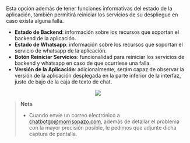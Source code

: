 Esta opción además de tener funciones informativas del estado de la aplicación, también permitirá reiniciar los servicios de su despliegue en caso exista alguna falla.
- **Estado de Backend**: información sobre los recursos que soportan el backend de la aplicación.
- **Estado de Whatsapp**: información sobre los recursos que soportan el servicio de whatsapp de la aplicación.
- **Botón Reiniciar Servicios**: funcionalidad para reiniciar los servicios de backend y whatsapp en caso de que ocurriese una falla.
- **Versión de la Aplicación**: adicionalmente, serám capaz de observar la versión de la aplicación desplegada en la parte inferior de la interfaz, justo de bajo de la caja de texto de chat.

<p align="center">
  <img src="https://github.com/morrisopazo/chatbot-go-docs/blob/main/assets/go_status_menu_ESP.png" />
</p>

> **Nota**  
> - Cuando envíe un correo electrónico a chatbotgo@morrisopazo.com, además de detallar el problema con la mayor precisión posible, le pedimos que adjunte dicha captura de pantalla.
